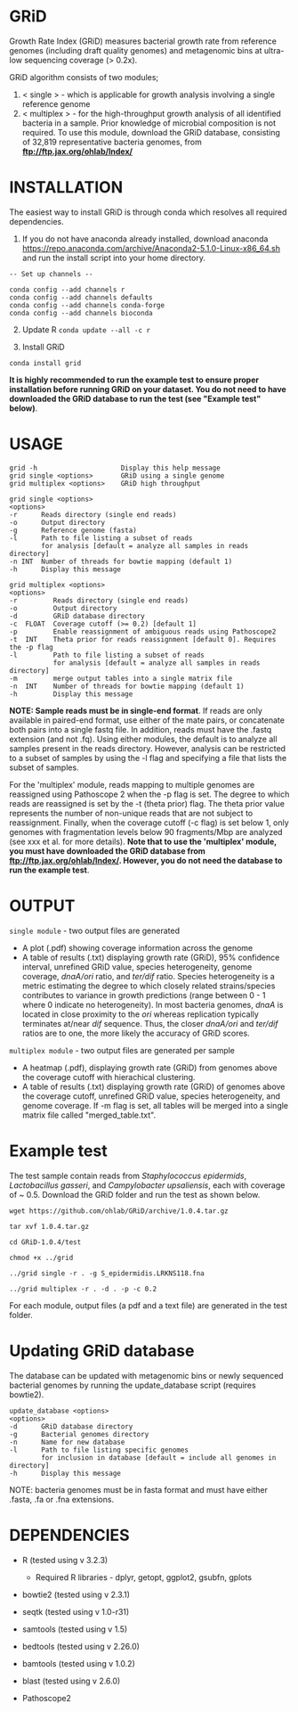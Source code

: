 # GRiD
Growth Rate Index (GRiD) measures bacterial growth rate from reference genomes (including draft quality genomes) and metagenomic bins at ultra-low sequencing coverage (> 0.2x). 

GRiD algorithm consists of two modules;

1. < single > - which is applicable for growth analysis involving a single reference genome
2. < multiplex > - for the high-throughput growth analysis of all identified bacteria in a sample. Prior knowledge of microbial composition is not required. To use this module, download the GRiD database, consisting of 32,819 representative bacteria genomes, from **ftp://ftp.jax.org/ohlab/Index/**   

# INSTALLATION
The easiest way to install GRiD is through conda which resolves all required dependencies. 

1.    If you do not have anaconda already installed, download anaconda https://repo.anaconda.com/archive/Anaconda2-5.1.0-Linux-x86_64.sh and run the install script into your home directory.
    
    -- Set up channels --
    
    conda config --add channels r
    conda config --add channels defaults
    conda config --add channels conda-forge
    conda config --add channels bioconda
    
2.    Update R
      `conda update --all -c r`
      
3.    Install GRiD

`conda install grid`

**It is highly recommended to run the example test to ensure proper installation before running GRiD on your dataset. You do not need to have downloaded the GRiD database to run the test (see "Example test" below)**.



# USAGE

    grid -h                     Display this help message
    grid single <options>       GRiD using a single genome
    grid multiplex <options>    GRiD high throughput

    grid single <options>
    <options>
    -r      Reads directory (single end reads)
    -o      Output directory
    -g      Reference genome (fasta)
    -l      Path to file listing a subset of reads
            for analysis [default = analyze all samples in reads directory]
    -n INT  Number of threads for bowtie mapping (default 1)
    -h      Display this message

    grid multiplex <options>
    <options>
    -r         Reads directory (single end reads)
    -o         Output directory
    -d         GRiD database directory
    -c  FLOAT  Coverage cutoff (>= 0.2) [default 1]
    -p         Enable reassignment of ambiguous reads using Pathoscope2
    -t  INT    Theta prior for reads reassignment [default 0]. Requires the -p flag
    -l         Path to file listing a subset of reads
               for analysis [default = analyze all samples in reads directory]
    -m         merge output tables into a single matrix file
    -n  INT    Number of threads for bowtie mapping (default 1)
    -h         Display this message


**NOTE: Sample reads must be in single-end format**. If reads are only available in paired-end format, use either of the mate pairs, or concatenate both pairs into a single fastq file. In addition, reads must have the .fastq extension (and not .fq). Using either modules, the default is to analyze all samples present in the reads directory. However, analysis can be restricted to a subset of samples by using the -l flag and specifying a file that lists the subset of samples.    

For the 'multiplex' module, reads mapping to multiple genomes are reassigned using Pathoscope 2 when the -p flag is set. The degree to which reads are reassigned is set by the -t (theta prior) flag. The theta prior value represents the number of non-unique reads that are not subject to reassignment. Finally, when the coverage cutoff (-c flag) is set below 1, only genomes with fragmentation levels below 90 fragments/Mbp are analyzed (see xxx et al. for more details). **Note that to use the 'multiplex' module, you must have downloaded the GRiD database from ftp://ftp.jax.org/ohlab/Index/. However, you do not need the database to run the example test**.

# OUTPUT
`single module` - two output files are generated
- A plot (.pdf) showing coverage information across the genome 
- A table of results (.txt) displaying growth rate (GRiD), 95% confidence interval, unrefined GRiD value, species heterogeneity, genome coverage, *dnaA/ori* ratio, and *ter/dif* ratio. Species heterogeneity is a metric estimating the degree to which closely related strains/species contributes to variance in growth predictions (range between 0 - 1 where 0 indicate no heterogeneity). In most bacteria genomes, *dnaA* is located in close proximity to the *ori* whereas replication typically terminates at/near *dif* sequence. Thus, the closer *dnaA/ori* and *ter/dif* ratios are to one, the more likely the accuracy of GRiD scores.  

`multiplex module` - two output files are generated per sample
- A heatmap (.pdf), displaying growth rate (GRiD) from genomes above the coverage cutoff with hierachical clustering. 
- A table of results (.txt) displaying growth rate (GRiD) of genomes above the coverage cutoff, unrefined GRiD value, species heterogeneity, and genome coverage. If -m flag is set, all tables will be merged into a single matrix file called "merged_table.txt".


# Example test
The test sample contain reads from *Staphylococcus epidermids*, *Lactobacillus gasseri*, and *Campylobacter upsaliensis*, each with coverage of ~ 0.5. Download the GRiD folder and run the test as shown below. 

`wget https://github.com/ohlab/GRiD/archive/1.0.4.tar.gz`

`tar xvf 1.0.4.tar.gz`

`cd GRiD-1.0.4/test`

`chmod +x ../grid`

`../grid single -r . -g S_epidermidis.LRKNS118.fna`

`../grid multiplex -r . -d . -p -c 0.2`

For each module, output files (a pdf and a text file) are generated in the test folder.


# Updating GRiD database 
The database can be updated with metagenomic bins or newly sequenced bacterial genomes by running the update_database script (requires bowtie2).
 

    update_database <options>
    <options>
    -d      GRiD database directory
    -g      Bacterial genomes directory
    -n      Name for new database
    -l      Path to file listing specific genomes
            for inclusion in database [default = include all genomes in directory]
    -h      Display this message

NOTE: bacteria genomes must be in fasta format and must have either .fasta, .fa or .fna extensions.


# DEPENDENCIES
- R (tested using v 3.2.3) 
    - Required R libraries - 
    dplyr,
    getopt,
    ggplot2,
    gsubfn,
    gplots
    
- bowtie2 (tested using v 2.3.1)
- seqtk (tested using v 1.0-r31)
- samtools (tested using v 1.5)
- bedtools (tested using v 2.26.0)
- bamtools (tested using v 1.0.2)
- blast (tested using v 2.6.0)
- Pathoscope2    
